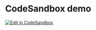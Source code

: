 # CodeSandbox demo 

[![Edit in CodeSandbox](https://assets.codesandbox.io/github/button-edit-lime.svg)](https://codesandbox.io/p/github/codesandbox/demo)